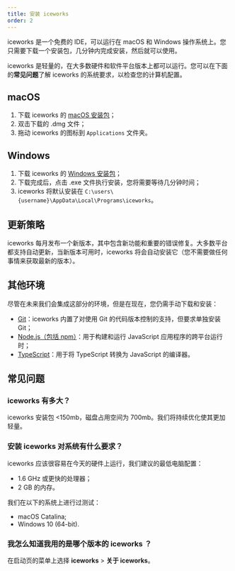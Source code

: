 ```yaml
---
title: 安装 iceworks
order: 2
---
```


iceworks 是一个免费的 IDE，可以运行在 macOS 和 Windows 操作系统上。您只需要下载一个安装包，几分钟内完成安装，然后就可以使用。

iceworks 是轻量的，在大多数硬件和软件平台版本上都可以运行。您可以在下面的**常见问题**了解 iceworks 的系统要求，以检查您的计算机配置。

## macOS

1. 下载 iceworks 的 [macOS 安装包](https://iceworks.oss-cn-hangzhou.aliyuncs.com/mac/iceworks-setup.dmg)；
2. 双击下载的 .dmg 文件；
3. 拖动 iceworks 的图标到 `Applications` 文件夹。

## Windows

1. 下载 iceworks 的 [Windows 安装包](https://iceworks.oss-cn-hangzhou.aliyuncs.com/win/iceworks-setup.exe)；
2. 下载完成后，点击 .exe 文件执行安装，您将需要等待几分钟时间；
3. iceworks 将默认安装在 `C:\users\{username}\AppData\Local\Programs\iceworks`。

## 更新策略

iceworks 每月发布一个新版本，其中包含新功能和重要的错误修复。大多数平台都支持自动更新，当新版本可用时，iceworks 将会自动安装它（您不需要做任何事情来获取最新的版本）。

## 其他环境

尽管在未来我们会集成这部分的环境，但是在现在，您仍需手动下载和安装：

- [Git](https://git-scm.com/download)：iceworks 内置了对使用 Git 的代码版本控制的支持，但要求单独安装 Git；
- [Node.js（包括 npm）](https://nodejs.org/)：用于构建和运行 JavaScript 应用程序的跨平台运行时；
- [TypeScript](https://www.typescriptlang.org/)：用于将 TypeScript 转换为 JavaScript 的编译器。

## 常见问题

### iceworks 有多大？

iceworks 安装包 <150mb，磁盘占用空间为 700mb。我们将持续优化使其更加轻量。

### 安装 iceworks 对系统有什么要求？

iceworks 应该很容易在今天的硬件上运行，我们建议的最低电脑配置：

- 1.6 GHz 或更快的处理器；
- 2 GB 的内存。

我们在以下的系统上进行过测试：

- macOS Catalina;
- Windows 10 (64-bit).

### 我怎么知道我用的是哪个版本的 iceworks ？

在启动页的菜单上选择 **iceworks** > **关于 iceworks**。
